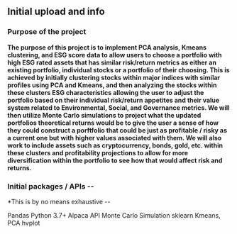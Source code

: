 ## Initial upload and info

### Purpose of the project

**The purpose of this project is to implement PCA analysis, Kmeans clustering, and ESG score data to allow users to choose a portfolio with high ESG rated assets that has similar risk/return metrics as either an existing portfolio, individual stocks or a portfolio of their choosing.  This is achieved by initially clustering stocks within major indices with similar profiles using PCA and Kmeans, and then analyzing the stocks within these clusters ESG characteristics allowing the user to adjust the portfolio based on their individual risk/return appetites and their value system related to Environmental, Social, and Governance metrics.  We will then utilize Monte Carlo simulations to project what the updated portfolios theoretical returns would be to give the user a sense of how they could construct a porftfolio that could be just as profitable / risky as a current one but with higher values associated with them.  We will also work to include assets such as cryptocurrency, bonds, gold, etc. within these clusters and profitability projections to allow for more diversification within the portfolio to see how that would affect risk and returns.**

### Initial packages / APIs --  

*This is by no means exhaustive --  

 
Pandas
Python 3.7+
Alpaca API
Monte Carlo Simulation
sklearn Kmeans, PCA 
hvplot



